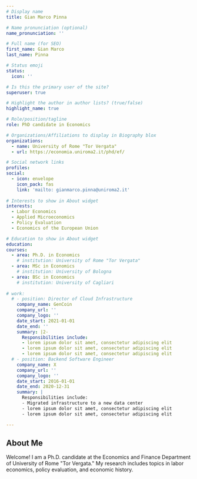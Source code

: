 ```yaml
---
# Display name
title: Gian Marco Pinna

# Name pronunciation (optional)
name_pronunciation: ''

# Full name (for SEO)
first_name: Gian Marco
last_name: Pinna

# Status emoji
status:
  icon: ''

# Is this the primary user of the site?
superuser: true

# Highlight the author in author lists? (true/false)
highlight_name: true

# Role/position/tagline
role: PhD candidate in Economics

# Organizations/Affiliations to display in Biography blox
organizations:
  - name: University of Rome "Tor Vergata"
  - url: https://economia.uniroma2.it/phd/ef/

# Social network links
profiles:
social:
  - icon: envelope
    icon_pack: fas
    link: 'mailto: gianmarco.pinna@uniroma2.it'
    
# Interests to show in About widget
interests:
  - Labor Economics
  - Applied Microeconomics
  - Policy Evaluation
  - Economics of the European Union

# Education to show in About widget
education:
courses:
  - area: Ph.D. in Economics
    # institution: University of Rome "Tor Vergata"
  - area: MSc in Economics
    # institution: University of Bologna
  - area: BSc in Economics
    # institution: University of Cagliari
    
# work:
  # - position: Director of Cloud Infrastructure
    company_name: GenCoin
    company_url: ''
    company_logo: ''
    date_start: 2021-01-01
    date_end: ''
    summary: |2-
      Responsibilities include:
      - lorem ipsum dolor sit amet, consectetur adipiscing elit
      - lorem ipsum dolor sit amet, consectetur adipiscing elit
      - lorem ipsum dolor sit amet, consectetur adipiscing elit
  # - position: Backend Software Engineer
    company_name: X
    company_url: ''
    company_logo: ''
    date_start: 2016-01-01
    date_end: 2020-12-31
    summary: |
      Responsibilities include:
      - Migrated infrastructure to a new data center
      - lorem ipsum dolor sit amet, consectetur adipiscing elit
      - lorem ipsum dolor sit amet, consectetur adipiscing elit

---
```


## About Me

Welcome!
I am a Ph.D. candidate at the Economics and Finance Department of University of Rome "Tor Vergata." My research includes topics in labor economics, policy evaluation, and economic history.

